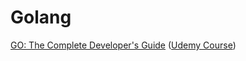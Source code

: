 # Golang

[GO: The Complete Developer's Guide](https://github.com/whzd/learn/tree/main/go/complete_developers_guide) ([Udemy Course](https://farfetch.udemy.com/course/go-the-complete-developers-guide/))
